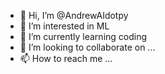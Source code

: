 - 👋 Hi, I’m @AndrewAIdotpy
- 👀 I’m interested in ML
- 🌱 I’m currently learning coding
- 💞️ I’m looking to collaborate on ...
- 📫 How to reach me ...

<!---
AndrewAIdotpy/AndrewAIdotpy is a ✨ special ✨ repository because its `README.md` (this file) appears on your GitHub profile.
You can click the Preview link to take a look at your changes.
--->
